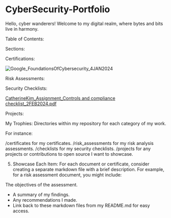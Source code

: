 # CyberSecurity-Portfolio

Hello, cyber wanderers! Welcome to my digital realm, where bytes and bits live in harmony.


Table of Contents:

Sections: 

Certifications:

![Google_FoundationsOfCybersecurity_4JAN2024](https://github.com/Catherinesjkim/Cybersecurity-Portfolio/assets/17114008/c144582d-e84c-4e53-840d-b028f8280fdd)


Risk Assessments:


Security Checklists: 

[CatherineKim_Assignment_Controls and compliance checklist_2FEB2024.pdf](https://github.com/Catherinesjkim/Cybersecurity-Portfolio/files/14145100/CatherineKim_Assignment_Controls.and.compliance.checklist_2FEB2024.pdf)


Projects:

My Trophies: Directories within my repository for each category of my work. 

For instance:

/certificates for my certificates.
/risk_assessments for my risk analysis assessments.
/checklists for my security checklists.
/projects for any projects or contributions to open source I want to showcase.


5. Showcase Each Item: For each document or certificate, consider creating a separate markdown file with a brief description. For example, for a risk assessment document, you might include:

The objectives of the assessment.

- A summary of my findings.
- Any recommendations I made.
- Link back to these markdown files from my README.md for easy access.





